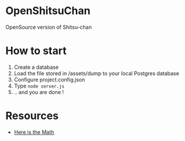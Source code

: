 # OpenShitsuChan
OpenSource version of Shitsu-chan 

# How to start
1. Create a database
2. Load the file stored in /assets/dump to your local Postgres database
3. Configure project.config.json
4. Type `node server.js`
5. .. and you are done !

# Resources
* [Here is the Math](https://drive.google.com/file/d/1cUjDhK5TFMKzs-fU_xjSHU6rziD9YvL4/view)
